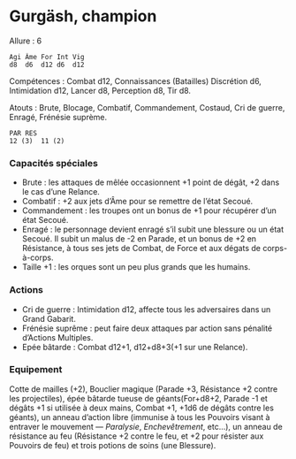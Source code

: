 
# Gurgäsh, champion

Allure : 6

	Agi	Âme	For	Int	Vig
	d8	d6	d12	d6	d12

Compétences : Combat d12, Connaissances (Batailles) Discrétion d6, Intimidation d12, Lancer d8, Perception d8, Tir d8.

Atouts : Brute, Blocage, Combatif, Commandement, Costaud, Cri de guerre, Enragé, Frénésie suprème.

	PAR	RES
	12 (3)	11 (2)

### Capacités spéciales
- Brute : les attaques de mêlée occasionnent +1 point de dégât, +2 dans le cas d’une Relance.
- Combatif  : +2 aux jets d’Âme pour se remettre de l’état Secoué.
- Commandement : les troupes ont un bonus de +1 pour récupérer d’un état Secoué.
- Enragé : le personnage devient enragé s’il subit une blessure ou un état Secoué. Il subit un malus de -2 en Parade, et un bonus de +2 en Résistance, à tous ses jets de Combat, de Force et aux dégats de corps-à-corps.
- Taille +1 : les orques sont un peu plus grands que les humains.

### Actions
- Cri de guerre : Intimidation d12, affecte tous les adversaires dans un Grand Gabarit.
- Frénésie suprême : peut faire deux attaques par action sans pénalité d’Actions Multiples.
- Epée bâtarde : Combat d12+1, d12+d8+3(+1 sur une Relance).

### Equipement
Cotte de mailles (+2), Bouclier magique (Parade +3, Résistance +2 contre les projectiles), épée bâtarde tueuse de géants(For+d8+2, Parade -1 et dégâts +1 si utilisée à deux mains, Combat +1, +1d6 de dégâts contre les géants), un anneau d’action libre (immunise à tous les Pouvoirs visant à entraver le mouvement — _Paralysie_, _Enchevêtrement_, etc...), un anneau de résistance au feu (Résistance +2 contre le feu, et +2 pour résister aux Pouvoirs de feu) et trois potions de soins (une Blessure).
